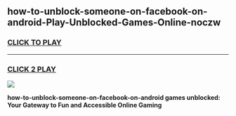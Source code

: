 
## how-to-unblock-someone-on-facebook-on-android-Play-Unblocked-Games-Online-noczw
<h3>
<a href="https://premium76.site?title=how-to-unblock-someone-on-facebook-on-android&ref=25A">CLICK TO PLAY</a></h3>
<hr>

<h3>
<a href="https://premium76.site?title=how-to-unblock-someone-on-facebook-on-android&ref=25A">CLICK 2 PLAY</a>
  
</h3>

<a href="https://premium76.site?title=how-to-unblock-someone-on-facebook-on-android&ref=25A"><img src="https://clearcache.store/games.png"></a>


**how-to-unblock-someone-on-facebook-on-android games unblocked: Your Gateway to Fun and Accessible Online Gaming**

